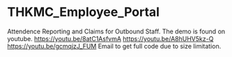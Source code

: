 # THKMC_Employee_Portal
Attendence Reporting and Claims for Outbound Staff.
The demo is found on youtube.
https://youtu.be/8atC1AsfvmA
https://youtu.be/A8hUHV5kz-Q 
https://youtu.be/gcmqjzJ_FUM
Email to get full code due to size limitation.
